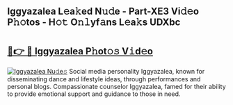 ## Iggyazalea L𝚎a𝚔ed N𝚞𝚍e - Part-XE3 Vi𝚍𝚎o P𝚑𝚘tos - H𝚘𝚝 O𝚗𝚕yf𝚊ns L𝚎a𝚔s UDXbc

# <h2><a href="http://kf9wvto.oniu.top/?m=Iggyazalea">🔗👉 🔴 Iggyazalea P𝚑ot𝚘𝚜 V𝚒d𝚎o</a></h2>

[![Iggyazalea Nu𝚍e𝚜](https://i.imgur.com/0qMVB7G.gif)](http://kf9wvto.oniu.top/?m=Iggyazalea)
Social media personality Iggyazalea, known for disseminating dance and lifestyle ideas, through performances and personal blogs. Compassionate counselor Iggyazalea, famed for their ability to provide emotional support and guidance to those in need.  
